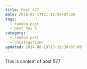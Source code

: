 ```yaml
---
title: Post 577
date: 2020-02-17T21:11:59+07:00
tags:
  - random post
  - post has 5
category:
  - random post
  - uncategorized
updated: 2014-08-13T13:19:38+07:00
---
```

This is content of post 577